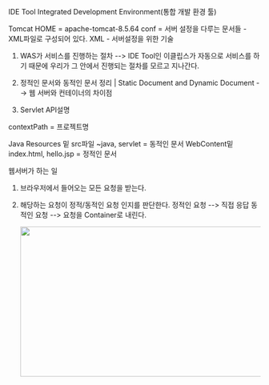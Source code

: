 IDE Tool
Integrated Development Environment(통합 개발 환경 툴)

Tomcat HOME = apache-tomcat-8.5.64
conf = 서버 설정을 다루는 문서들 - XML파일로 구성되어 있다.
XML - 서버설정을 위한 기술

1. WAS가 서비스를 진행하는 절차
--> IDE Tool인 이클립스가 자동으로 서비스를 하기 때문에 우리가 그 안에서 진행되는 절차를 모르고 지나간다.

2. 정적인 문서와 동적인 문서 정리 | Static Document and Dynamic Document
--> 웹 서버와 컨테이너의 차이점

3. Servlet API설명

contextPath = 프로젝트명

Java Resources 밑 src파일 ~java, servlet = 동적인 문서 
WebContent밑 index.html, hello.jsp = 정적인 문서

웹서버가 하는 일
1. 브라우저에서 들어오는 모든 요청을 받는다.
2. 해당하는 요청이 정적/동적인 요청 인지를 판단한다.
   정적인 요청 --> 직접 응답
   동적인 요청 --> 요청을 Container로 내린다.
   
   <img src="https://https://user-images.githubusercontent.com/43941396/112985666-6b3c3b80-919b-11eb-92d5-47ccc27b6bbf.png"  width="500" height="300">
